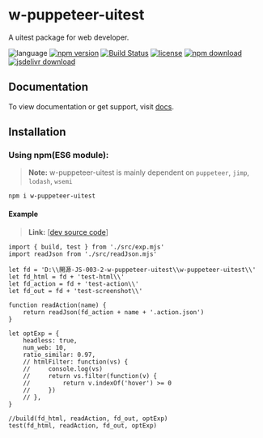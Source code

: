 # w-puppeteer-uitest
A uitest package for web developer.

![language](https://img.shields.io/badge/language-JavaScript-orange.svg) 
[![npm version](http://img.shields.io/npm/v/w-puppeteer-uitest.svg?style=flat)](https://npmjs.org/package/w-puppeteer-uitest) 
[![Build Status](https://travis-ci.org/yuda-lyu/w-puppeteer-uitest.svg?branch=master)](https://travis-ci.org/yuda-lyu/w-puppeteer-uitest) 
[![license](https://img.shields.io/npm/l/w-puppeteer-uitest.svg?style=flat)](https://npmjs.org/package/w-puppeteer-uitest) 
[![npm download](https://img.shields.io/npm/dt/w-puppeteer-uitest.svg)](https://npmjs.org/package/w-puppeteer-uitest) 
[![jsdelivr download](https://img.shields.io/jsdelivr/npm/hm/w-puppeteer-uitest.svg)](https://www.jsdelivr.com/package/npm/w-puppeteer-uitest)

## Documentation
To view documentation or get support, visit [docs](https://yuda-lyu.github.io/w-puppeteer-uitest/w-puppeteer-uitest.html).

## Installation
### Using npm(ES6 module):
> **Note:** w-puppeteer-uitest is mainly dependent on `puppeteer`, `jimp`, `lodash`, `wsemi`
```alias
npm i w-puppeteer-uitest
```

#### Example
> **Link:** [[dev source code](https://github.com/yuda-lyu/w-puppeteer-uitest/blob/master/scla.mjs)]
```alias
import { build, test } from './src/exp.mjs'
import readJson from './src/readJson.mjs'

let fd = 'D:\\開源-JS-003-2-w-puppeteer-uitest\\w-puppeteer-uitest\\'
let fd_html = fd + 'test-html\\'
let fd_action = fd + 'test-action\\'
let fd_out = fd + 'test-screenshot\\'

function readAction(name) {
    return readJson(fd_action + name + '.action.json')
}

let optExp = {
    headless: true,
    num_web: 10,
    ratio_similar: 0.97,
    // htmlFilter: function(vs) {
    //     console.log(vs)
    //     return vs.filter(function(v) {
    //         return v.indexOf('hover') >= 0
    //     })
    // },
}

//build(fd_html, readAction, fd_out, optExp)
test(fd_html, readAction, fd_out, optExp)

```
